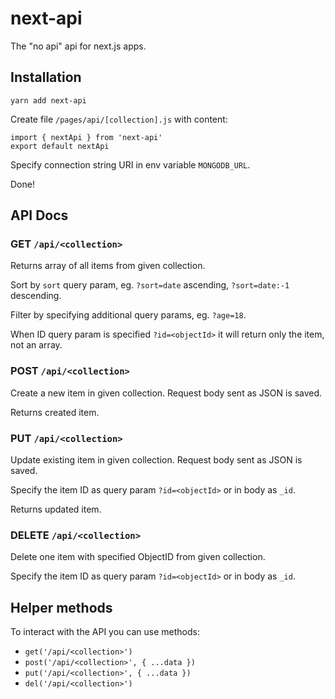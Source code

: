 # next-api

The "no api" api for next.js apps. 


## Installation

```
yarn add next-api
```

Create file `/pages/api/[collection].js` with content: 

```
import { nextApi } from 'next-api'
export default nextApi
```

Specify connection string URI in env variable `MONGODB_URL`.

Done!


## API Docs 

### GET `/api/<collection>`

Returns array of all items from given collection.

Sort by `sort` query param, eg. `?sort=date` ascending, `?sort=date:-1` descending.

Filter by specifying additional query params, eg. `?age=18`.

When ID query param is specified `?id=<objectId>` it will return only the item, not an array.


### POST `/api/<collection>`

Create a new item in given collection. Request body sent as JSON is saved.

Returns created item.


### PUT `/api/<collection>`

Update existing item in given collection. Request body sent as JSON is saved.

Specify the item ID as query param `?id=<objectId>` or in body as `_id`.

Returns updated item.


### DELETE `/api/<collection>`

Delete one item with specified ObjectID from given collection.

Specify the item ID as query param `?id=<objectId>` or in body as `_id`.


## Helper methods

To interact with the API you can use methods:

* `get('/api/<collection>')`
* `post('/api/<collection>', { ...data })`
* `put('/api/<collection>', { ...data })`
* `del('/api/<collection>')`
